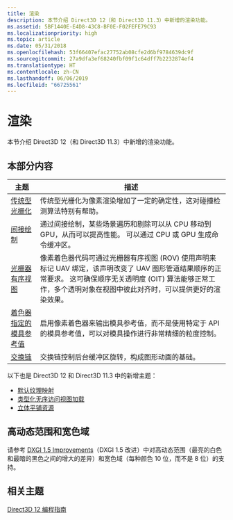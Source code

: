 ```yaml
---
title: 渲染
description: 本节介绍 Direct3D 12（和 Direct3D 11.3）中新增的渲染功能。
ms.assetid: 5BF1440E-E4D8-43C8-BF0E-F02FEFE79C93
ms.localizationpriority: high
ms.topic: article
ms.date: 05/31/2018
ms.openlocfilehash: 53f66407efac27752ab08cfe2d6bf9784639dc9f
ms.sourcegitcommit: 27a9dfa3ef68240fbf09f1c64dff7b2232874ef4
ms.translationtype: HT
ms.contentlocale: zh-CN
ms.lasthandoff: 06/06/2019
ms.locfileid: "66725561"
---
```

# <a name="rendering"></a>渲染

本节介绍 Direct3D 12（和 Direct3D 11.3）中新增的渲染功能。

## <a name="in-this-section"></a>本部分内容



| 主题                                                                                               | 描述                                                                                                                                                                                                                                                                                                                                                                                  |
|-----------------------------------------------------------------------------------------------------|----------------------------------------------------------------------------------------------------------------------------------------------------------------------------------------------------------------------------------------------------------------------------------------------------------------------------------------------------------------------------------------------|
| [传统型光栅化](conservative-rasterization.md)<br/>                             | 传统型光栅化为像素渲染增加了一定的确定性，这对碰撞检测算法特别有帮助。<br/>                                                                                                                                                                                                                                              |
| [间接绘制](indirect-drawing.md)<br/>                                                 | 通过间接绘制，某些场景遍历和剔除可以从 CPU 移动到 GPU，从而可以提高性能。 可以通过 CPU 或 GPU 生成命令缓冲区。<br/>                                                                                                                                                                                              |
| [光栅器有序视图](rasterizer-order-views.md)<br/>                                   | 像素着色器代码可通过光栅器有序视图 (ROV) 使用声明来标记 UAV 绑定，该声明改变了 UAV 图形管道结果顺序的正常要求。 这可确保顺序无关透明度 (OIT) 算法能够正常工作，多个透明对象在视图中彼此对齐时，可以提供更好的渲染效果。 <br/> |
| [着色器指定的模具参考值](shader-specified-stencil-reference-value.md)<br/> | 启用像素着色器来输出模具参考值，而不是使用特定于 API 的模具参考值，可以对模具操作进行非常精细的粒度控制。<br/>                                                                                                                                                                                                              |
| [交换链](swap-chains.md)<br/>                                                           | 交换链控制后台缓冲区旋转，构成图形动画的基础。<br/>                                                                                                                                                                                                                                                                                            |



 

以下也是 Direct3D 12 和 Direct3D 11.3 中的新增主题：

-   [默认纹理映射](default-texture-mapping.md)
-   [类型化无序访问视图加载](typed-unordered-access-view-loads.md)
-   [立体平铺资源](volume-tiled-resources.md)

## <a name="high-dynamic-range-and-wide-color-gamut"></a>高动态范围和宽色域

请参考 [DXGI 1.5 Improvements](https://docs.microsoft.com/windows/desktop/direct3ddxgi/dxgi-1-5-improvements)（DXGI 1.5 改进）中对高动态范围（最亮的白色和最暗的黑色之间的增大的差异）和宽色域（每种颜色 10 位，而不是 8 位）的支持。

## <a name="related-topics"></a>相关主题

<dl> <dt>

[Direct3D 12 编程指南](directx-12-programming-guide.md)
</dt> </dl>

 

 





